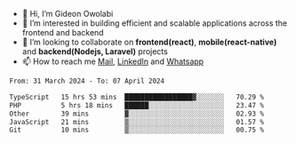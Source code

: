 - 👋 Hi, I’m Gideon Owolabi
- 👀 I’m interested in building efficient and scalable applications across the frontend and backend
- 💞️ I’m looking to collaborate on <b>frontend(react)</b>, <b>mobile(react-native)</b> and <b>backend(Nodejs, Laravel)</b> projects
- 📫 How to reach me <a href="mailto:gideoniyin2021@gmail.com">Mail</a>, <a href="https://www.linkedin.com/in/gideon-owolabi-9b667a232/">LinkedIn</a> and <a href="https://wa.me/2348055377085">Whatsapp</a>

<!---
gude1/gude1 is a ✨ special ✨ repository because its `README.md` (this file) appears on your GitHub profile.
You can click the Preview link to take a look at your changes.
--->

<!--START_SECTION:waka-->

```txt
From: 31 March 2024 - To: 07 April 2024

TypeScript   15 hrs 53 mins  █████████████████▓░░░░░░░   70.29 %
PHP          5 hrs 18 mins   ██████░░░░░░░░░░░░░░░░░░░   23.47 %
Other        39 mins         ▓░░░░░░░░░░░░░░░░░░░░░░░░   02.93 %
JavaScript   21 mins         ▒░░░░░░░░░░░░░░░░░░░░░░░░   01.57 %
Git          10 mins         ▒░░░░░░░░░░░░░░░░░░░░░░░░   00.75 %
```

<!--END_SECTION:waka-->
